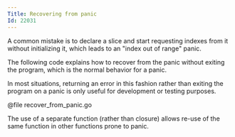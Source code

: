 ```yaml
---
Title: Recovering from panic
Id: 22031
---
```

A common mistake is to declare a slice and start requesting indexes from it without initializing it, which leads to an "index out of range" panic.

The following code explains how to recover from the panic without exiting the program, which is the normal behavior for a panic.

In most situations, returning an error in this fashion rather than exiting the program on a panic is only useful for development or testing purposes.

@file recover_from_panic.go

The use of a separate function (rather than closure) allows re-use of the same function in other functions prone to panic.
